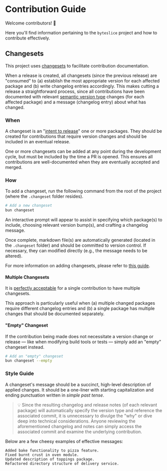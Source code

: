 # Contribution Guide

Welcome contributors! 👋

Here you'll find information pertaining to the `byteslice` project and how to contribute effectively.

## Changesets

This project uses [changesets](https://github.com/changesets/changesets) to facilitate contribution documentation.

When a release is created, all changesets (since the previous release) are "consumed" to (a) establish the most appropriate version for each affected package and (b) write changelog entries accordingly. This makes cutting a release a straightforward process, since all contributions have been documented with relevant [semantic version type](https://semver.org/) changes (for each affected package) and a message (changelog entry) about what has changed.

### When

A changeset is an "[intent to release](https://github.com/changesets/changesets/blob/main/README.md#how-do-we-do-that)" one or more packages. They should be created for contributions that require version changes and should be included in an eventual release.

One or more changesets can be added at any point during the development cycle, but must be included by the time a PR is opened. This ensures all contributions are well-documented when they are eventually accepted and merged.

### How

To add a changeset, run the following command from the root of the project (where the `.changeset` folder resides).

```sh
# Add a new changeset
bun changeset
```

An interactive prompt will appear to assist in specifying which package(s) to include, choosing relevant version bump(s), and crafting a changelog message.

Once complete, markdown file(s) are automatically generated (located in the `.changeset` folder) and should be committed to version control. If necessary, they can modified directly (e.g., the message needs to be altered).

For more information on adding changesets, please refer to [this guide](https://github.com/changesets/changesets/blob/main/docs/adding-a-changeset.md#i-am-in-a-multi-package-repository-a-mono-repo).

#### Multiple Changesets

It is [perfectly acceptable](https://github.com/changesets/changesets/blob/main/docs/adding-a-changeset.md#you-can-add-more-than-one-changeset-to-a-pull-request) for a single contribution to have multiple changesets.

This approach is particularly useful when (a) multiple changed packages require different changelog entries and (b) a single package has multiple changes that should be documented separately.

#### "Empty" Changeset

If the contribution being made does not necessitate a version change or release — like when modifying build tools or tests — simply add an "empty" changeset instead.

```sh
# Add an "empty" changeset
bun changeset --empty
```

### Style Guide

A changeset's message should be a succinct, high-level description of applied changes. It should be a one-liner with starting capitalization and ending punctuation written in _simple past tense_.

> 💡 Since the resulting changelog and release notes (of each relevant package) will automatically specify the version type and reference the associated commit, it is unnecessary to divulge the "why" or dive deep into technical considerations. Anyone reviewing the aforementioned changelog and notes can simply access the associated commit and examine the underlying contribution.

Below are a few cheesy examples of effective messages:
```
Added bake functionality to pizza feature.
Fixed burnt crust in oven module.
Updated description of toppings package.
Refactored directory structure of delivery service.
```
